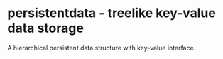 # persistentdata - treelike key-value data storage

A hierarchical persistent data structure with key-value interface.
